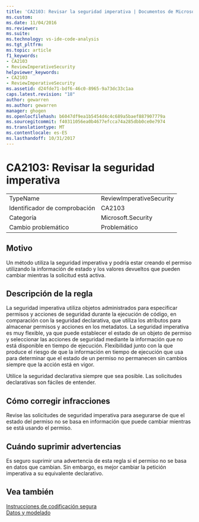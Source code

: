 ```yaml
---
title: 'CA2103: Revisar la seguridad imperativa | Documentos de Microsoft'
ms.custom: 
ms.date: 11/04/2016
ms.reviewer: 
ms.suite: 
ms.technology: vs-ide-code-analysis
ms.tgt_pltfrm: 
ms.topic: article
f1_keywords:
- CA2103
- ReviewImperativeSecurity
helpviewer_keywords:
- CA2103
- ReviewImperativeSecurity
ms.assetid: d24fde71-bdf6-46c0-8965-9a73dc33c1aa
caps.latest.revision: "18"
author: gewarren
ms.author: gewarren
manager: ghogen
ms.openlocfilehash: b6047df9ea1b5454d4c4c689a5baef887907779a
ms.sourcegitcommit: f40311056ea0b4677efcca74a285dbb0ce0e7974
ms.translationtype: MT
ms.contentlocale: es-ES
ms.lasthandoff: 10/31/2017
---
```

# <a name="ca2103-review-imperative-security"></a>CA2103: Revisar la seguridad imperativa
|||  
|-|-|  
|TypeName|ReviewImperativeSecurity|  
|Identificador de comprobación|CA2103|  
|Categoría|Microsoft.Security|  
|Cambio problemático|Problemático|  
  
## <a name="cause"></a>Motivo  
 Un método utiliza la seguridad imperativa y podría estar creando el permiso utilizando la información de estado y los valores devueltos que pueden cambiar mientras la solicitud está activa.  
  
## <a name="rule-description"></a>Descripción de la regla  
 La seguridad imperativa utiliza objetos administrados para especificar permisos y acciones de seguridad durante la ejecución de código, en comparación con la seguridad declarativa, que utiliza los atributos para almacenar permisos y acciones en los metadatos. La seguridad imperativa es muy flexible, ya que puede establecer el estado de un objeto de permiso y seleccionar las acciones de seguridad mediante la información que no está disponible en tiempo de ejecución. Flexibilidad junto con la que produce el riesgo de que la información en tiempo de ejecución que usa para determinar que el estado de un permiso no permanecen sin cambios siempre que la acción está en vigor.  
  
 Utilice la seguridad declarativa siempre que sea posible. Las solicitudes declarativas son fáciles de entender.  
  
## <a name="how-to-fix-violations"></a>Cómo corregir infracciones  
 Revise las solicitudes de seguridad imperativa para asegurarse de que el estado del permiso no se basa en información que puede cambiar mientras se está usando el permiso.  
  
## <a name="when-to-suppress-warnings"></a>Cuándo suprimir advertencias  
 Es seguro suprimir una advertencia de esta regla si el permiso no se basa en datos que cambian. Sin embargo, es mejor cambiar la petición imperativa a su equivalente declarativo.  
  
## <a name="see-also"></a>Vea también  
 [Instrucciones de codificación segura](/dotnet/standard/security/secure-coding-guidelines)   
 [Datos y modelado](/dotnet/framework/data/index)